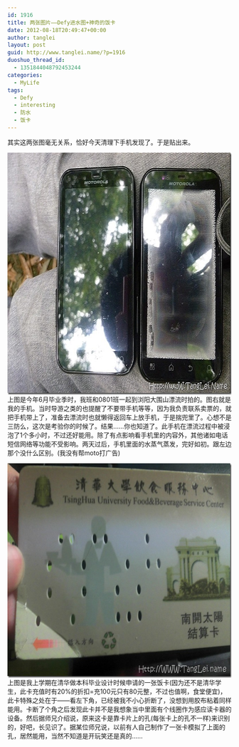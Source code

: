 ```yaml
---
id: 1916
title: 两张图片——Defy进水图+神奇的饭卡
date: 2012-08-18T20:49:47+00:00
author: tanglei
layout: post
guid: http://www.tanglei.name/?p=1916
duoshuo_thread_id:
  - 1351844048792453244
categories:
  - MyLife
tags:
  - Defy
  - interesting
  - 防水
  - 饭卡
---
```

其实这两张图毫无关系，恰好今天清理下手机发现了。于是贴出来。

[<img style="display: block; float: none; margin-left: auto; margin-right: auto; border: 0px;" title="defy-防水" src="/wp-content/uploads/2012/08/defy_thumb.jpg" alt="defy-防水" width="724" height="544" border="0" />](/wp-content/uploads/2012/08/defy.jpg) 上图是今年6月毕业季时，我班和0801班一起到浏阳大围山漂流时拍的。图右就是我的手机。当时导游之类的也提醒了不要带手机等等，因为我负责联系卖票的，就把手机带上了，准备去漂流时也就懒得返回车上放手机，于是揣兜里了。心想不是三防么，这次是考验你的时候了。结果……你也知道了。此手机在漂流过程中被浸泡了1个多小时，不过还好能用。除了有点影响看手机里的内容外，其他诸如电话短信网络等功能不受影响。两天过后，手机里面的水蒸气蒸发，完好如初。跟左边那个没什么区别。(我没有帮moto打广告)

[<img style="display: block; float: none; margin-left: auto; margin-right: auto; border: 0px;" title="TsingHua-card" src="/wp-content/uploads/2012/08/TsingHuacard_thumb.jpg" alt="TsingHua-card" width="644" height="482" border="0" />](/wp-content/uploads/2012/08/TsingHuacard.jpg) 上图是我上学期在清华做本科毕业设计时候申请的一张饭卡(因为还不是清华学生，此卡充值时有20%的折扣=充100元只有80元整，不过也值啊，食堂便宜)，此卡特殊之处在于——看左下角，已经被我不小心折断了，没想到用胶布粘着同样能用。卡断了个角之后发现此卡并不是我想象当中里面有个线圈作为感应读卡器的设备。然后据师兄介绍说，原来这卡是靠卡片上的孔(每张卡上的孔不一样)来识别的，好吧，长见识了。据某位师兄说，以前有人自己制作了一张卡模拟了上面的孔，居然能用，当然不知道是开玩笑还是真的……
